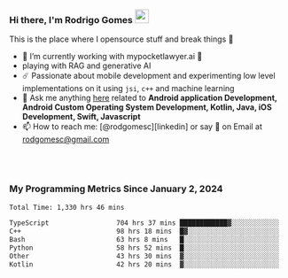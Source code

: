 
### Hi there, I'm Rodrigo Gomes <img src="https://media.giphy.com/media/hvRJCLFzcasrR4ia7z/giphy.gif" width="25px">
This is the place where I opensource stuff and break things 🤣
- 🔭 I’m currently working with mypocketlawyer.ai 💜
- playing with RAG and generative AI
- ☄️ Passionate about mobile development and experimenting low level implementations on it using `jsi`, `c++` and machine learning
- 💬 Ask me anything [here](https://github.com/rodgomesc/rodgomesc/issues) related to <b>Android application Development, Android Custom Operating System Development, Kotlin, Java, iOS Development, Swift, Javascript</b>
- 📫 How to reach me: [@rodgomesc][linkedin] or say 👋 on Email at [rodgomesc@gmail.com](mailto:rodgomesc@gmail.com)


<br/>

<!-- 
<picture>
  <img src="/github-metrics.svg" alt="Metrics">
</picture>
-->

</br>

### My Programming Metrics Since January 2, 2024 


<!--START_SECTION:waka-->

```txt
Total Time: 1,330 hrs 46 mins

TypeScript                 704 hrs 37 mins ████████████▓░░░░░░░░░░░░   51.27 %
C++                        98 hrs 18 mins  █▓░░░░░░░░░░░░░░░░░░░░░░░   07.15 %
Bash                       63 hrs 8 mins   █░░░░░░░░░░░░░░░░░░░░░░░░   04.59 %
Python                     58 hrs 52 mins  █░░░░░░░░░░░░░░░░░░░░░░░░   04.28 %
Other                      43 hrs 30 mins  ▓░░░░░░░░░░░░░░░░░░░░░░░░   03.17 %
Kotlin                     42 hrs 20 mins  ▓░░░░░░░░░░░░░░░░░░░░░░░░   03.08 %
```

<!--END_SECTION:waka-->
